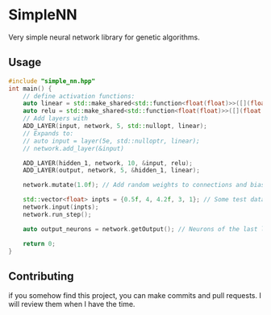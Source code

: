 # SimpleNN
Very simple neural network library for genetic algorithms.
## Usage
```cpp
#include "simple_nn.hpp"
int main() {
    // define activation functions:
	auto linear = std::make_shared<std::function<float(float)>>([](float x){return x;});
	auto relu = std::make_shared<std::function<float(float)>>([](float x){return std::max(0.0f, x);});
	// Add layers with
	ADD_LAYER(input, network, 5, std::nullopt, linear);
	// Expands to:
	// auto input = layer(5e, std::nulloptr, linear);
	// network.add_layer(&input)

	ADD_LAYER(hidden_1, network, 10, &input, relu);
	ADD_LAYER(output, network, 5, &hidden_1, linear);

	network.mutate(1.0f); // Add random weights to connections and biases

	std::vector<float> inpts = {0.5f, 4, 4.2f, 3, 1}; // Some test data
	network.input(inpts);
	network.run_step();

	auto output_neurons = network.getOutput(); // Neurons of the last layer

	return 0;
}
```
## Contributing
if you somehow find this project, you can make commits and pull requests. I will review them when I have the time.
